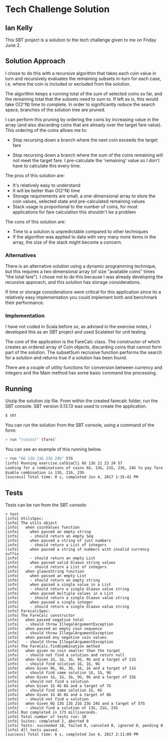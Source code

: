 
# Tech Challenge Solution

## Ian Kelly

This SBT project is a solution to the tech challenge given to me on Friday June 2.

## Solution Approach

I chose to do this with a recursive algorithm that takes each coin value in
turn and recursively evaluates the remaining subsets in-turn for each case, i.e.
where the coin is included or excluded from the solution.

The algorithm keeps a running total of the sum of selected coins so far,
and the remaining total that the subsets need to sum to.  If left as is, this
would take O(2^N) time to complete. In order to significantly reduce the
search space, branches of the solution tree are pruned.

I can perform this pruning by ordering the coins by increasing value in the array
(and also discarding coins that are already over the target fare value).
This ordering of the coins allows me to:

- Stop recursing down a branch where the next coin exceeds the target fare

- Stop recursing down a branch where the sum of the coins remaining will not
meet the target fare.  I pre-calculate the 'remaining' value so I don't have
to calculate this every time.

The pros of this solution are:

- It's relatively easy to understand
- It will be better than O(2^N) time
- Storage requirements are small, a one-dimensional array to store the coin values, selected state and pre-calculated remaining values
- Stack usage is proportional to the number of coins, for most applications for fare calculation this shouldn't be a problem

The cons of this solution are:

- Time to a solution is unpredictable compared to other techniques
- If the algorithm was applied to data with very many more items in the array, the size of the stack might become a concern.

### Alternatives

There is an alternative solution using a dynamic programming technique, but
this requires a two dimensional array (of size "available coins" times
"the total fare").  I chose not to do this because I was already developing the recursive approach, and this solution has storage considerations.

If time or storage considerations were critical for this application since its
a relatively easy implementation you could implement both and benchmark their
performance.

### Implementation

I have not coded in Scala before so, as advised in the exercise notes, I
developed this as an SBT project and used Scalatest for unit testing.  

The core of the application is the FareCalc class.  The constructor of which
creates an ordered array of Coin objects, discarding coins that cannot form
part of the solution.  The subsetSum recrusive function performs the search for
a solution and returns true if a solution has been found.

There are a couple of utility functions for conversion between currency and
integers and the Main method has some basic command line processing.

## Running

Unzip the solution zip file.  From within the created farecalc folder, run
the SBT console. SBT version 0.13.13 was used to create the application.

```sh
$ sbt
```

You can run the solution from the SBT console, using a command of the form:

```sh
> run "(coins)" (fare)`
```

You can see an example of this running below.

```sh
> run "6G 13G 21G 23G 24G" 57G
[info] Running exercise.calbiaCli 6G 13G 21 23 24 57
Looking for a combinations of coins 6G, 13G, 21G, 23G, 24G to pay fare of 57G
Usable combination is 13G, 21G, 23G
[success] Total time: 0 s, completed Jun 4, 2017 1:35:41 PM
```

## Tests

Tests can be run from the SBT console:

```
> test
[info] UtilsSpec:
[info] The utils object
[info]   when coinValues function
[info]     when passed an empty string
[info]     - should return an empty Seq
[info]     when passed a string of just numbers
[info]     - should return a List of integers
[info]     when passed a string of numbers with invalid currency suffix
[info]     - should return an empty List
[info]     when passed valid Glaavo string values
[info]     - should return a List of integers
[info]   when glaavoString function
[info]     when passed an empty List
[info]     - should return an empty string
[info]     when passed a single value in a List
[info]     - should return a single Glaavo value string
[info]     when passed multiple values in a List
[info]     - should return a single Glaavo value string
[info]     when passed a single integer
[info]     - should return a single Glaavo value string
[info] FarecalcSpec:
[info] The FareCalc constructor
[info]   when passed negative total
[info]   - should throw IllegalArgumentException
[info]   when passed an empty coin sequence
[info]   - should throw IllegalArgumentException
[info]   when passed any negative coin values
[info]   - should throw IllegalArgumentException
[info] The FareCalc.findCombination method
[info]   when given no coin smaller than the target
[info]   - should not find a solution and return null
[info]   when Given 1G, 1G, 3G, 9G, 9G and a target of 11G
[info]   - should find solution 1G, 1G, 9G
[info]   when Given 9G, 9G, 3G, 1G, 1G and a target of 11G
[info]   - should find same solution 1G, 1G, 9G
[info]   when Given 1G, 1G, 3G, 9G, 9G and a target of 15G
[info]   - should not find a solution
[info]   when Given 1G 4G 6G and a target of 7G
[info]   - should find same solution 1G, 6G
[info]   when Given 1G 4G 6G and a target of 8G
[info]   - should not find a solution
[info]   when Given 6G 13G 13G 21G 23G 24G and a target of 57G
[info]   - should find a solution of 13G, 21G, 23G
[info] Run completed in 173 milliseconds.
[info] Total number of tests run: 18
[info] Suites: completed 2, aborted 0
[info] Tests: succeeded 18, failed 0, canceled 0, ignored 0, pending 0
[info] All tests passed.
[success] Total time: 6 s, completed Jun 4, 2017 2:11:09 PM
```
